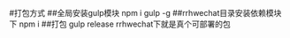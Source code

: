 #打包方式
##全局安装gulp模块 npm i gulp -g
##rrhwechat目录安装依赖模块 下 npm i 
##打包 gulp release  rrhwechat下就是真个可部署的包
